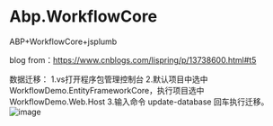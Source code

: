 # Abp.WorkflowCore
ABP+WorkflowCore+jsplumb

blog from：https://www.cnblogs.com/lispring/p/13738600.html#t5



数据迁移：
1.vs打开程序包管理控制台
2.默认项目中选中 WorkflowDemo.EntityFrameworkCore，执行项目选中 WorkflowDemo.Web.Host
3.输入命令 update-database 回车执行迁移。
![image](https://user-images.githubusercontent.com/19925913/168508095-2d8d8c65-8e09-4dde-ae37-2bb48944e7d3.png)

